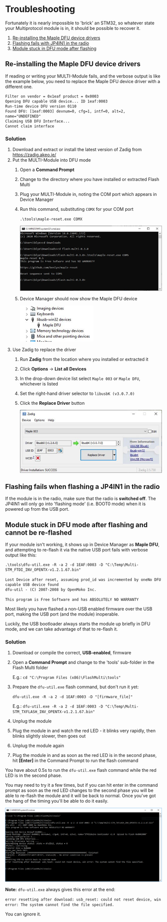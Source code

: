 # Troubleshooting
Fortunately it is nearly impossible to 'brick' an STM32, so whatever state your Multiprotocol module is in, it should be possible to recover it.

1. [Re-installing the Maple DFU device drivers](#re-installing-the-maple-dfu-device-drivers)
1. [Flashing fails with JP4IN1 in the radio](#flashing-fails-when-flashing-a-jp4in1-in-the-radio)
1. [Module stuck in DFU mode after flashing](#module-stuck-in-dfu-mode-after-flashing-and-cannot-be-re-flashed)

## Re-installing the Maple DFU device drivers
If reading or writing your MULTI-Module fails, and the verbose output is like the example below, you need to replace the Maple DFU device driver with a different one.

```
Filter on vendor = 0x1eaf product = 0x0003
Opening DFU capable USB device... ID 1eaf:0003
Run-time device DFU version 0110
Found DFU: [1eaf:0003] devnum=0, cfg=1, intf=0, alt=2, name="UNDEFINED"
Claiming USB DFU Interface...
Cannot claim interface
```
### Solution
1. Download and extract or install the latest version  of Zadig from https://zadig.akeo.ie/
1. Put the MULTI-Module into DFU mode
   1. Open a **Command Prompt**
   1. Change to the directory where you have installed or extracted Flash Multi
   1. Plug your MULTI-Module in, noting the COM port which appears in Device Manager
   1. Run this command, substituting `COMX` for your COM port
   
      `.\tools\maple-reset.exe COMX`
      
      ![Maple Reset Output](/img/maple-reset.jpg)
      
   1. Device Manager should now show the Maple DFU device
      
      ![Maple DFU  Device](/img/maple-dfu.jpg)
1. Use Zadig to replace the driver
   1. Run **Zadig** from the location where you installed or extracted it
   1. Click **Options** -> **List all Devices**
   1. In the drop-down device list select `Maple 003` or `Maple DFU`, whichever is listed
   1. Set the right-hand driver selector to `libusbK (v3.0.7.0)`
   1. Click the **Replace Driver** button
      
      ![Zadig](/img/zadig.jpg)

## Flashing fails when flashing a JP4IN1 in the radio
If the module is in the radio, make sure that the radio is **switched off**.  The JP4IN1 will only go into 'flashing mode' (i.e. BOOT0 mode) when it is powered up from the USB port.

## Module stuck in DFU mode after flashing and cannot be re-flashed
If your module isn't working, it shows up in Device Manager as **Maple DFU**, and attempting to re-flash it via the native USB port fails with verbose output like this:
```
.\tools\dfu-util.exe -R -a 2 -d 1EAF:0003 -D "C:\Temp\Multi-STM_FTDI_INV_OPENTX-v1.2.1.67.bin"

Lost Device after reset, assuming prod_id was incremented by oneNo DFU capable USB device found
dfu-util - (C) 2007-2008 by OpenMoko Inc.

This program is Free Software and has ABSOLUTELY NO WARRANTY
```

Most likely you have flashed a non-USB enabled firmware over the USB port, making the USB port (and the module) inoperable.

Luckily, the USB bootloader always starts the module up briefly in DFU mode, and we can take advantage of that to re-flash it.

### Solution
1. Download or compile the correct, **USB-enabled**, firmware
1. Open a **Command Prompt** and change to the 'tools' sub-folder in the Flash Multi folder
   
   E.g.:
   `cd "C:\Program Files (x86)\FlashMulti\tools"`

1. Prepare the `dfu-util.exe` flash command, but don't run it yet:

   `dfu-util.exe -R -a 2 -d 1EAF:0003 -D "[firmware_file]"`
   
   E.g.: `dfu-util.exe -R -a 2 -d 1EAF:0003 -D "C:\Temp\Multi-STM_TXFLASH_INV_OPENTX-v1.2.1.67.bin"`

1. Unplug the module
1. Plug the module in and watch the red LED - it blinks very rapidly, then blinks slightly slower, then goes out
1. Unplug the module again
1. Plug the module in and as soon as the red LED is in the second phase, hit **[Enter]** in the Command Prompt to run the flash command

You have about 0.5s to run the `dfu-util.exe` flash command while the red LED is in the second phase.

You may need to try it a few times, but if you can hit enter in the command prompt as soon as the red LED changes to the second phase you will be able to re-flash the module and it will be back to normal.  Once you've got the hang of the timing you'll be able to do it easily.

<p align=center><img src="../img/dfu-recovery.png"></p>

**Note:** `dfu-util.exe` always gives this error at the end:

`error resetting after download: usb_reset: could not reset device, win error: The system cannot find the file specified.`

You can ignore it.

